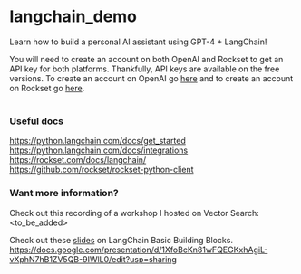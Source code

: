 # langchain_demo

Learn how to build a personal AI assistant using GPT-4 + LangChain!<br />

You will need to create an account on both OpenAI and Rockset to get an API key for both platforms. Thankfully, API keys are available on the free versions. To create an account on OpenAI go [here](https://platform.openai.com/signup?) and to create an account on Rockset go [here](https://rockset.com/create/).<br /><br />

### Useful docs

https://python.langchain.com/docs/get_started <br />
https://python.langchain.com/docs/integrations <br />
https://rockset.com/docs/langchain/ <br />
https://github.com/rockset/rockset-python-client <br />

### Want more information?
Check out this recording of a workshop I hosted on Vector Search: <br />
<to_be_added>

Check out these [slides](https://docs.google.com/presentation/d/1XfoBcKn81wFQEGKxhAgiL-vXphN7hB1ZV5QB-9IWlL0/edit?usp=sharing) on LangChain Basic Building Blocks. <br />
https://docs.google.com/presentation/d/1XfoBcKn81wFQEGKxhAgiL-vXphN7hB1ZV5QB-9IWlL0/edit?usp=sharing <br />
